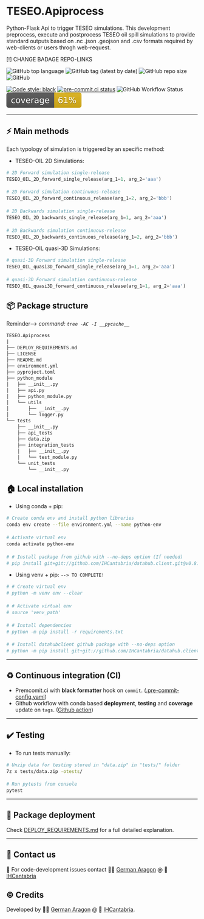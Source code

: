 
# TESEO.Apiprocess
Python-Flask Api to trigger TESEO simulations. This development preprocess, execute and postprocess TESEO oil spill simulations to provide standard outputs based on .nc .json .geojson and .csv formats required by web-clients or users throgh web-request.

[!] CHANGE BADAGE REPO-LINKS

![GitHub top language](https://img.shields.io/github/languages/top/aragong/Python-Flask-skeleton?style=plastic)
![GitHub tag (latest by date)](https://img.shields.io/github/v/tag/aragong/Python-Flask-skeleton?label=latest%20tag&style=plastic)
![GitHub repo size](https://img.shields.io/github/repo-size/aragong/Python-Flask-skeleton?style=plastic)
![GitHub](https://img.shields.io/github/license/aragong/Python-Flask-skeleton?style=plastic)

[![Code style: black](https://img.shields.io/badge/code%20style-black-000000.svg)](https://github.com/psf/black)
[![pre-commit.ci status](https://results.pre-commit.ci/badge/github/aragong/Python-Flask-skeleton/main.svg)](https://results.pre-commit.ci/latest/github/aragong/Python-Flask-skeleton/main)
![GitHub Workflow Status](https://img.shields.io/github/workflow/status/aragong/Python-Flask-skeleton/CI?label=CI%20build&style=plastic)
![Coverage](coverage.svg)

---
## :zap: Main methods
Each typology of simulation is triggered by an specific method:

* TESEO-OIL 2D Simulations:
```python
# 2D Forward simulation single-release
TESEO_OIL_2D_forward_single_release(arg_1=1, arg_2='aaa')

# 2D Forward simulation continuous-release
TESEO_OIL_2D_forward_continuous_release(arg_1=2, arg_2='bbb')

# 2D Backwards simulation single-release
TESEO_OIL_2D_backwards_single_release(arg_1=1, arg_2='aaa')

# 2D Backwards simulation continuous-release
TESEO_OIL_2D_backwards_continuous_release(arg_1=2, arg_2='bbb')
```

* TESEO-OIL quasi-3D Simulations:
```python
# quasi-3D Forward simulation single-release
TESEO_OIL_quasi3D_forward_single_release(arg_1=1, arg_2='aaa')

# quasi-3D Forward simulation continuous-release
TESEO_OIL_quasi3D_forward_continuous_release(arg_1=1, arg_2='aaa')
```

## :package: Package structure
Reminder--> *command: `tree -AC -I __pycache__`*
````
TESEO.Apiprocess
|
├── DEPLOY_REQUIREMENTS.md
├── LICENSE
├── README.md
├── environment.yml
├── pyproject.toml
├── python_module
│   ├── __init__.py
│   ├── api.py
│   ├── python_module.py
│   └── utils
│       ├── __init__.py
│       └── logger.py
└── tests
    ├── __init__.py
    ├── api_tests
    ├── data.zip
    ├── integration_tests
    │   ├── __init__.py
    │   └── test_module.py
    └── unit_tests
        └── __init__.py
````
## :house: Local installation
* Using conda + pip:
```bash
# Create conda env and install python libreries
conda env create --file environment.yml --name python-env

# Activate virtual env
conda activate python-env

# # Install package from github with --no-deps option (If needed)
# pip install git+git://github.com/IHCantabria/datahub.client.git@v0.8.6#egg=datahubClient --no-deps

```

* Using venv + pip:  `--> TO COMPLETE!`
```bash
# # Create virtual env
# python -m venv env --clear

# # Activate virtual env
# source 'venv_path'

# # Install dependencies
# python -m pip install -r requirements.txt

# # Install datahubclient github package with --no-deps option
# python -m pip install git+git://github.com/IHCantabria/datahub.client.git@v0.8.6#egg=datahubClient --no-deps
```
---
## :recycle: Continuous integration (CI)

* Premcomit.ci with **black formatter** hook on `commit`. ([.pre-commit-config.yaml](https://github.com/IHCantabria/TESEO.Apiprocess/blob/main/.pre-commit-config.yaml))
* Github workflow with conda based **deployment**, **testing** and **coverage** update on `tags`. ([Github action](https://github.com/IHCantabria/TESEO.Apiprocess/blob/main/.github/workflows/main.yml))

---
## :heavy_check_mark: Testing
* To run tests manually:
```bash
# Unzip data for testing stored in "data.zip" in "tests/" folder
7z x tests/data.zip -otests/ 

# Run pytests from console
pytest
```
---

## :rocket: Package deployment
Check [DEPLOY_REQUIREMENTS.md](https://github.com/IHCantabria/SICMA.Process.OperationalController/blob/main/DEPLOY_REQUIREMENTS.md) for a full detailed explanation.

---
## :incoming_envelope: Contact us
:snake: For code-development issues contact :man_technologist: [German Aragon](https://ihcantabria.com/en/directorio-personal/investigador/german-aragon/) @ :office: [IHCantabria](https://github.com/IHCantabria)

## :copyright: Credits
Developed by :man_technologist: [German Aragon](https://ihcantabria.com/en/directorio-personal/investigador/german-aragon/) @ :office: [IHCantabria](https://github.com/IHCantabria).
